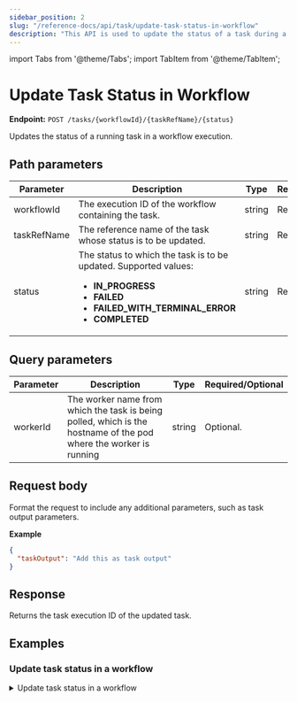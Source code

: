 ```yaml
---
sidebar_position: 2
slug: "/reference-docs/api/task/update-task-status-in-workflow"
description: "This API is used to update the status of a task during a workflow execution."
---
```


import Tabs from '@theme/Tabs';
import TabItem from '@theme/TabItem';

# Update Task Status in Workflow

**Endpoint:** `POST /tasks/{workflowId}/{taskRefName}/{status}`

Updates the status of a running task in a workflow execution.

## Path parameters

| Parameter  | Description | Type | Required/Optional |
| ---------- | ----------- | ---- | ----------------- |
| workflowId | The execution ID of the workflow containing the task. | string | Required. | 
| taskRefName | The reference name of the task whose status is to be updated. | string | Required. | 
| status | The status to which the task is to be updated. Supported values:<ul><li>**IN_PROGRESS**</li><li>**FAILED**</li><li>**FAILED_WITH_TERMINAL_ERROR**</li><li>**COMPLETED**</li></ul> | string | Required. | 

## Query parameters

| Parameter  | Description | Type | Required/Optional |
| ---------- | ----------- | ---- | ----------------- |
| workerId | The worker name from which the task is being polled, which is the hostname of the pod where the worker is running | string | Optional. | 

## Request body

Format the request to include any additional parameters, such as task output parameters.

**Example**
```json
{
  "taskOutput": "Add this as task output"
}
```

## Response

Returns the task execution ID of the updated task.

## Examples

### Update task status in a workflow

<details><summary>Update task status in a workflow</summary>

**Request**

```bash
curl -X 'POST' \
  'https://<YOUR_CLUSTER>/api/tasks/3e1baeeb-bdfa-11ef-88e4-ce0afa758ea1/wait_ref/FAILED' \
  -H 'accept: text/plain' \
  -H 'X-Authorization: <TOKEN>' \
  -H 'Content-Type: application/json' \
  -d '{
 "taskOutput": "Add this as task output"
}'
```
**Response**

```json
3e1c723c-bdfa-11ef-88e4-ce0afa758ea1
```
</details>
